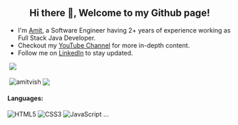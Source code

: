 <h2 align="center">Hi there 👋, Welcome to my Github page!</h2>
<ul>
  <li>I'm <a href = "https://amitvishw.in">Amit</a>, a Software Engineer having 2+ years of experience working as Full Stack Java Developer.</li>
  <li>Checkout my <a href="https://www.youtube.com/@AmitKumar-cp1oz">YouTube Channel</a> for more in-depth content.</li>
  <li>Follow me on <a href="https://www.linkedin.com/in/amit-vishwa/">LinkedIn</a>  to stay updated.</li>
</ul>

&nbsp;![](https://komarev.com/ghpvc/?username=amitvish&color=brightgreen)
<p>&nbsp;<img align="center" src="https://github-readme-stats.vercel.app/api?username=amitvish&show_icons=true&locale=en" alt="amitvish" />
<img align="center" src="https://github-readme-stats.vercel.app/api/top-langs/?username=amitvish&layout=compact&hide_border=true&&langs_count=10&show_icons=true&theme=transparent" />
</p>


#### Languages:
![HTML5](https://img.shields.io/badge/html5-%23E34F26.svg?style=for-the-badge&logo=html5&logoColor=white)
![CSS3](https://img.shields.io/badge/css3-%231572B6.svg?style=for-the-badge&logo=css3&logoColor=white)
![JavaScript](https://img.shields.io/badge/javascript-%23323330.svg?style=for-the-badge&logo=javascript&logoColor=%23F7DF1E)
...

<!--
**amitvish/amitvish** is a ✨ _special_ ✨ repository because its `README.md` (this file) appears on your GitHub profile.

Here are some ideas to get you started:

- 🔭 I’m currently working on ...
- 🌱 I’m currently learning ...
- 👯 I’m looking to collaborate on ...
- 🤔 I’m looking for help with ...
- 💬 Ask me about ...
- 📫 How to reach me: ...
- 😄 Pronouns: ...
- ⚡ Fun fact: ...
-->

